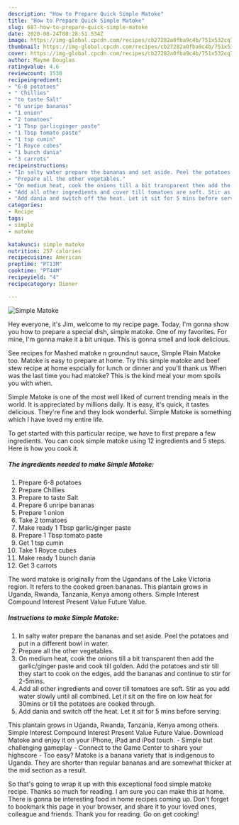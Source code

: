 ```yaml
---
description: "How to Prepare Quick Simple Matoke"
title: "How to Prepare Quick Simple Matoke"
slug: 687-how-to-prepare-quick-simple-matoke
date: 2020-08-24T08:28:51.534Z
image: https://img-global.cpcdn.com/recipes/cb27282a0fba9c4b/751x532cq70/simple-matoke-recipe-main-photo.jpg
thumbnail: https://img-global.cpcdn.com/recipes/cb27282a0fba9c4b/751x532cq70/simple-matoke-recipe-main-photo.jpg
cover: https://img-global.cpcdn.com/recipes/cb27282a0fba9c4b/751x532cq70/simple-matoke-recipe-main-photo.jpg
author: Mayme Douglas
ratingvalue: 4.6
reviewcount: 1530
recipeingredient:
- "6-8 potatoes"
- " Chillies"
- "to taste Salt"
- "6 unripe bananas"
- "1 onion"
- "2 tomatoes"
- "1 Tbsp garlicginger paste"
- "1 Tbsp tomato paste"
- "1 tsp cumin"
- "1 Royce cubes"
- "1 bunch dania"
- "3 carrots"
recipeinstructions:
- "In salty water prepare the bananas and set aside. Peel the potatoes and put in a different bowl in water."
- "Prepare all the other vegetables."
- "On medium heat, cook the onions till a bit transparent then add the garlic/ginger paste and cook till golden. Add the potatoes and stir till they start to cook on the edges, add the bananas and continue to stir for 2-5mins."
- "Add all other ingredients and cover till tomatoes are soft. Stir as you add water slowly until all combined. Let it sit on the fire on low heat for 30mins or till the potatoes are cooked through."
- "Add dania and switch off the heat. Let it sit for 5 mins before serving."
categories:
- Recipe
tags:
- simple
- matoke

katakunci: simple matoke 
nutrition: 257 calories
recipecuisine: American
preptime: "PT13M"
cooktime: "PT44M"
recipeyield: "4"
recipecategory: Dinner

---
```



![Simple Matoke](https://img-global.cpcdn.com/recipes/cb27282a0fba9c4b/751x532cq70/simple-matoke-recipe-main-photo.jpg)

Hey everyone, it's Jim, welcome to my recipe page. Today, I'm gonna show you how to prepare a special dish, simple matoke. One of my favorites. For mine, I'm gonna make it a bit unique. This is gonna smell and look delicious.

See recipes for Mashed matoke n groundnut sauce, Simple Plain Matoke too. Matoke is easy to prepare at home. Try this simple matoke and beef stew recipe at home espcially for lunch or dinner and you&#39;ll thank us When was the last time you had matoke? This is the kind meal your mom spoils you with when.

Simple Matoke is one of the most well liked of current trending meals in the world. It is appreciated by millions daily. It is easy, it's quick, it tastes delicious. They're fine and they look wonderful. Simple Matoke is something which I have loved my entire life.


To get started with this particular recipe, we have to first prepare a few ingredients. You can cook simple matoke using 12 ingredients and 5 steps. Here is how you cook it.

<!--inarticleads1-->

##### The ingredients needed to make Simple Matoke:

1. Prepare 6-8 potatoes
1. Prepare  Chillies
1. Prepare to taste Salt
1. Prepare 6 unripe bananas
1. Prepare 1 onion
1. Take 2 tomatoes
1. Make ready 1 Tbsp garlic/ginger paste
1. Prepare 1 Tbsp tomato paste
1. Get 1 tsp cumin
1. Take 1 Royce cubes
1. Make ready 1 bunch dania
1. Get 3 carrots


The word matoke is originally from the Ugandans of the Lake Victoria region. It refers to the cooked green bananas. This plantain grows in Uganda, Rwanda, Tanzania, Kenya among others. Simple Interest Compound Interest Present Value Future Value. 

<!--inarticleads2-->

##### Instructions to make Simple Matoke:

1. In salty water prepare the bananas and set aside. Peel the potatoes and put in a different bowl in water.
1. Prepare all the other vegetables.
1. On medium heat, cook the onions till a bit transparent then add the garlic/ginger paste and cook till golden. Add the potatoes and stir till they start to cook on the edges, add the bananas and continue to stir for 2-5mins.
1. Add all other ingredients and cover till tomatoes are soft. Stir as you add water slowly until all combined. Let it sit on the fire on low heat for 30mins or till the potatoes are cooked through.
1. Add dania and switch off the heat. Let it sit for 5 mins before serving.


This plantain grows in Uganda, Rwanda, Tanzania, Kenya among others. Simple Interest Compound Interest Present Value Future Value. Download Matoke and enjoy it on your iPhone, iPad and iPod touch. - Simple but challenging gameplay - Connect to the Game Center to share your highscore - Too easy? Matoke is a banana variety that is indigenous to Uganda. They are shorter than regular bananas and are somewhat thicker at the mid section as a result. 

So that's going to wrap it up with this exceptional food simple matoke recipe. Thanks so much for reading. I am sure you can make this at home. There is gonna be interesting food in home recipes coming up. Don't forget to bookmark this page in your browser, and share it to your loved ones, colleague and friends. Thank you for reading. Go on get cooking!
